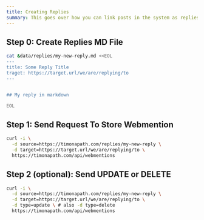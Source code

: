 ```yaml
---
title: Creating Replies
summary: This goes over how you can link posts in the system as replies to one another
---
```


## Step 0: Create Replies MD File

```sh
cat &data/replies/my-new-reply.md <<EOL
---
title: Some Reply Title
traget: https://target.url/we/are/replying/to
---


## My reply in markdown

EOL
```

## Step 1: Send Request To Store Webmention

```sh
curl -i \
  -d source=https://timonapath.com/replies/my-new-reply \
  -d target=https://target.url/we/are/replying/to \
  https://timonapath.com/api/webmentions
```

## Step 2 (optional): Send UPDATE or DELETE

```sh
curl -i \
  -d source=https://timonapath.com/replies/my-new-reply \
  -d target=https://target.url/we/are/replying/to \
  -d type=update \ # also -d type=delete
  https://timonapath.com/api/webmentions
```